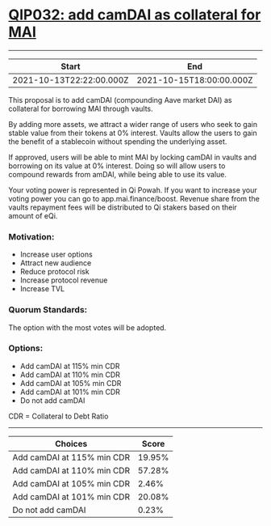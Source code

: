 
# [QIP032: add camDAI as collateral for MAI](https://snapshot.org/#/qidao.eth/proposal/QmSpD7NAQyTNaMnAb41QXyLpXaPVq5fCPzBqmnqeVTWdHi)

---
| Start | End |
| --- | --- |
| 2021-10-13T22:22:00.000Z | 2021-10-15T18:00:00.000Z |


This proposal is to add camDAI (compounding Aave market DAI) as collateral for borrowing MAI through vaults.

By adding more assets, we attract a wider range of users who seek to gain stable value from their tokens at 0% interest. Vaults allow the users to gain the benefit of a stablecoin without spending the underlying asset.

If approved, users will be able to mint MAI by locking camDAI in vaults and borrowing on its value at 0% interest. Doing so will allow users to compound rewards from amDAI, while being able to use its value.

Your voting power is represented in Qi Powah. If you want to increase your voting power you can go to app.mai.finance/boost. Revenue share from the vaults repayment fees will be distributed to Qi stakers based on their amount of eQi.

### Motivation:

* Increase user options
* Attract new audience
* Reduce protocol risk
* Increase protocol revenue
* Increase TVL

### Quorum Standards:

The option with the most votes will be adopted.

### Options:

* Add camDAI at 115% min CDR
* Add camDAI at 110% min CDR
* Add camDAI at 105% min CDR
* Add camDAI at 101% min CDR
* Do not add camDAI

CDR = Collateral to Debt Ratio

---
| Choices | Score |
| --- | --- |
| Add camDAI at 115% min CDR | 19.95% |
| Add camDAI at 110% min CDR | 57.28% |
| Add camDAI at 105% min CDR | 2.46% |
| Add camDAI at 101% min CDR | 20.08% |
| Do not add camDAI | 0.23% |

